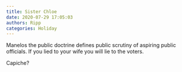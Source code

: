 ```yaml
---
title: Sister Chloe
date: 2020-07-29 17:05:03
authors: Ripp
categories: Holiday
---
```


 Manelos the public doctrine defines public scrutiny of aspiring public officials. If you lied to your wife you will lie to the voters.

Capiche?